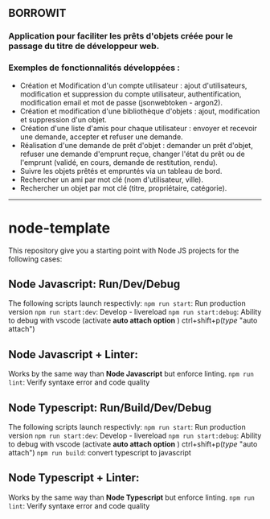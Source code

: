 ## BORROWIT 

### Application pour faciliter les prêts d'objets créée pour le passage du titre de développeur web.
### Exemples de fonctionnalités développées :
- Création et Modification d'un compte utilisateur : ajout d'utilisateurs, modification et suppression du compte utilisateur, authentification, modification email et mot de passe (jsonwebtoken - argon2).
- Création et modification d'une bibliothèque d'objets : ajout, modification et suppression d'un objet.
- Création d'une liste d'amis pour chaque utilisateur : envoyer et recevoir une demande, accepter et refuser une demande.
- Réalisation d'une demande de prêt d'objet : demander un prêt d'objet, refuser une demande d'emprunt reçue, changer l'état du prêt ou de l'emprunt (validé, en cours, demande de restitution, rendu).
- Suivre les objets prêtés et empruntés via un tableau de bord.
- Rechercher un ami par mot clé (nom d'utilisateur, ville).
- Rechercher un objet par mot clé (titre, propriétaire, catégorie).

-------------
# node-template
This repository give you a starting point with Node JS projects for the following cases: 

## Node Javascript: Run/Dev/Debug

The following scripts launch respectivly: 
`npm run start`: Run production version
`npm run start:dev`: Develop - livereload
`npm run start:debug`: Ability to debug with vscode (activate **auto attach option** ) ctrl+shift+p(_type_ "auto attach")

## Node Javascript + Linter: 

Works by the same way than **Node Javascript** but enforce linting.
`npm run lint`: Verify syntaxe error and code quality 



## Node Typescript: Run/Build/Dev/Debug

The following scripts launch respectivly: 
`npm run start`: Run production version
`npm run start:dev`: Develop - livereload
`npm run start:debug`: Ability to debug with vscode (activate **auto attach option** ) ctrl+shift+p(_type_ "auto attach")
`npm run build`: convert typescript to javascript


## Node Typescript + Linter: 

Works by the same way than **Node Typescript** but enforce linting.
`npm run lint`: Verify syntaxe error and code quality 
